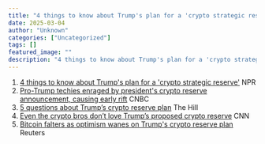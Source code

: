 ```yaml
---
title: "4 things to know about Trump's plan for a 'crypto strategic reserve' - NPR"
date: 2025-03-04
author: "Unknown"
categories: ["Uncategorized"]
tags: []
featured_image: ""
description: "4 things to know about Trump's plan for a 'crypto strategic reserve'&nbsp;&nbsp;NPRPro-Trump techies enraged by president's crypto reserve announcement, causing..."
---
```


  1. [4 things to know about Trump's plan for a 'crypto strategic reserve'](https://news.google.com/rss/articles/CBMijwFBVV95cUxQdW5VWnhHMFpWb0JVRzFQVzBEUW9YS1p3NWNyeDNMZHhYV28zTHRUeTQxcXRnX0lsaXJ6aVhrc3dyRlF5a3RrZDZDdkk4MVVhMk5vZjg3djFpaXJoTWxrckVuQWxLTnBSeXlxRzk2UHFreldWbHZhSjVSakhGN2VDNFZDRHh2WVpaT0xjMmVrMA?oc=5)  NPR
  2. [Pro-Trump techies enraged by president's crypto reserve announcement, causing early rift](https://news.google.com/rss/articles/CBMipwFBVV95cUxQWDdhZ3NNYUFxY2xtTnN0MG1fMV9VOUJXYnRYdmZkdzIxakZJYXItY1g0eWpDeDZ5d2ZhY3dkMnViYUdrTGdsZEQzeW81SjE1ZW96LV81d3JNWFgwNzR6N3NEZVJWU1BUek1vNlc0cEVfSmxteko0ZWpLRUFVYmM1Y1V6czdrbl9jcXFwZ2g3Y29Pam81SWR6bGR3WjRRWGtQU1dQcDVXSQ?oc=5)  CNBC
  3. [5 questions about Trump’s crypto reserve plan](https://news.google.com/rss/articles/CBMilgFBVV95cUxNekcyZlNKNzRVdUlpQ1JyQlNsR0Z4eU5NNTNXNWd3YkpFQVFsV0lhYWQyMTJ0Zl9pbENXbk1TeHpsS2I2RTJXUG9ZMlBZZXN6dGw4N3lFRnl3YW1VTmpQM0hDTEZjOGRMNWZ2eXgtT1h0bHNjUC1aT0t4X0t5YnBrbzlLOHhLYmo3TXhFaExNQWRESmtqc1HSAZsBQVVfeXFMT09vNE45TDlYRTZ4N1plZTh3WTNzWGl4cGhwcng3T0dfdXR0M2xZOU5JVlZTVTQxWEN0SkRLZ1hhdUxSd3Q3NnpjZlBNMV84NGlGM0wwWnl1a3BuYmNQT3ZVUDlwZnFacW5oZnJNeUdsOUl6RS11X2ZEdmlHQnhBVWNpUlRTMFVsZ01BTmJJcU9obWJTRW9rTG1kWW8?oc=5)  The Hill
  4. [Even the crypto bros don’t love Trump’s proposed crypto reserve](https://news.google.com/rss/articles/CBMie0FVX3lxTE4yNEI2WjNKa3lTTEhCUkoyVUFnMXF0RHd0ekpFQzFrN0VQN1pfdkdoSC1JYTlEQWppS0ZORmJ1VHFMRDN5VHlpVUFpcUlWZGk4ZFZZb3lTRGhRWlRMN3hSTXZ0LW44MjZjVG52MGpXU3cwNmJxYzRvUmlkb9IBckFVX3lxTE9qZEExdjVmQndVb0RhZVc5eEcxbl9kUmYzWnRSeW1qZVUzRm5POG5uYURJWXYyMWFaUnFINkxYM2dJOW1zamUyU1JfQjFKUGlOdkpYZEpwOVNCTFVPd3VlNU14OE01ZTVYWmpyN2ZydDQ4QQ?oc=5)  CNN
  5. [Bitcoin falters as optimism wanes on Trump's crypto reserve plan](https://news.google.com/rss/articles/CBMioAFBVV95cUxOT2xVMEQ4dWE5NkpqMFhxQTdReGI0djJvOXhzN1hfeHJMR3d1TXJsbHZtQUNxalpGZWJxSTJmNm1CQ084TzZneDNxZGdMT3hha1djbTc0Tzd3eDdSbVl1UFNzOXhRbTFMSFN3cTNkRDdGeTVaQ0puY29HVkZDZVlXcU9CeE5kQzlIS0VwR3hLN2pRdW8wYkM2eTREdk1iWTg2?oc=5)  Reuters


